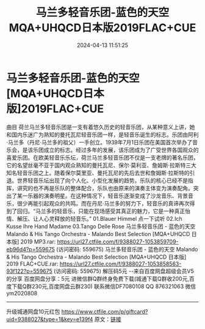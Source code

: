 ﻿---
title: 马兰多轻音乐团-蓝色的天空MQA+UHQCD日本版2019FLAC+CUE
date: 2024-04-13 11:51:25
categories: 新碟专辑、稀有等精品
tags: 纯音雅乐
---
# 马兰多轻音乐团-蓝色的天空[MQA+UHQCD日本版]2019FLAC+CUE

曲目
荷兰马兰多轻音乐团是一支有着悠久历史的轻音乐团，从某种意义上讲，她和国内乐迷广为熟知的曼托瓦尼轻音乐团一样，是轻音乐诞生的标志。乐团由阿利·马兰多（丹尼·马兰多的祖父）一手创立。1939年7月1日乐团在美国首次举办了音乐会，是该乐团成立的标志。经过多年的发展，该乐团成为了广受世界各国观众的喜爱乐团。在欧美轻音乐乐坛，荷兰马兰多轻音乐团不仅是一支老牌的著名乐团，它的名望丝毫不亚于国内观众熟知的曼托瓦尼、保尔·莫利亚、詹姆斯·拉斯特三大知名轻音乐团之上。随着保尔莫里亚、曼托瓦尼的先后去世和詹姆斯·拉斯特的引退。世界轻音乐坛出现了向个人化、小型化发展的趋势。乐队的核心已经不是指挥，讲究的也不再是乐队的整体配合，乐队也由原来的演奏主体变为演奏配角。突出了某一乐器的演奏明星。在这种情况下，轻音乐逐渐变成了沙龙音乐、背景音乐，很少再能引起观众的共鸣。而在丹尼·马兰多的努力下，轻音乐的真谛再次得到了回归。“马兰多的轻音乐，只能在现场感受其真正的魅力，它是一种真正怡情、解压、让人心灵释放的轻音乐。”
01.Blauer Himmel
点一下试听
02.Ich Kusse Ihre Hand Madame
03.Tango Delle Rose
马兰多轻音乐团 - 蓝色的天空 Malando & His Tango
Orchestra - Malando Best Selection [MQA+UHQCD 日本版] 2019 MP3.rar:
https://url27.ctfile.com/f/9388027-1053859709-eb96d4?p=559675
(访问密码: 559675)
马兰多轻音乐团 - 蓝色的天空 Malando & His Tango Orchestra - Malando Best
Selection [MQA+UHQCD 日本版] 2019 FLAC+CUE.rar: https://url27.ctfile.com/f/9388027-1053858563-93f122?p=559675
(访问密码: 559675)
解压码5元
--来自百度网盘超级会员V5的分享
百度网盘分享：5元
进微信群Q群终身免费下载(城通下载Q群收200元,百度下载Q群230元,百度网盘云群230)
联系微信DF7080108 QQ 876321063
微信ym2020808
**************************
升级城通网盘10元红包
https://www.ctfile.com/p/giftcard?uid=9388027&type=1&key=e139f4
原文：[链接](https://blog.sina.com.cn/s/blog_1647c7e760103154s.html)